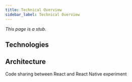 ```yaml
---
title: Technical Overview
sidebar_label: Technical Overview
---
```


_This page is a stub._

## Technologies

## Architecture

Code sharing between React and React Native experiment

